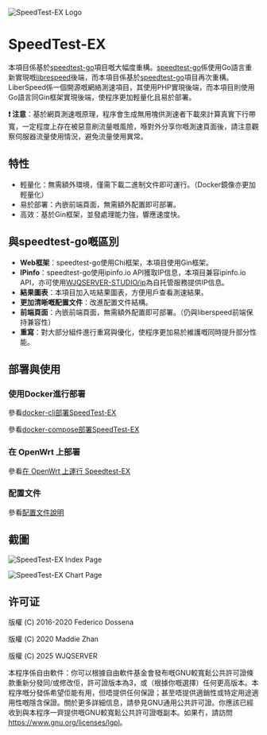 ![SpeedTest-EX Logo](https://raw.githubusercontent.com/WJQSERVER/speedtest-ex/main/web/pages/favicon_inverted.png)

# SpeedTest-EX

本項目係基於[speedtest-go](https://github.com/librespeed/speedtest-go)項目嘅大幅度重構。[speedtest-go](https://github.com/librespeed/speedtest-go)係使用Go語言重新實現嘅[librespeed](https://github.com/librespeed/speedtest)後端，而本項目係基於[speedtest-go](https://github.com/librespeed/speedtest-go)項目再次重構。LiberSpeed係一個開源嘅網絡測速項目，其使用PHP實現後端，而本項目則使用Go語言同Gin框架實現後端，使程序更加輕量化且易於部署。

**❗ 注意**：基於網頁測速嘅原理，程序會生成無用塊供測速者下載來計算真實下行帶寬，一定程度上存在被惡意刷流量嘅風險，喺對外分享你嘅測速頁面後，請注意觀察伺服器流量使用情況，避免流量使用異常。

## 特性
- 輕量化：無需額外環境，僅需下載二進制文件即可運行。（Docker鏡像亦更加輕量化）
- 易於部署：內嵌前端頁面，無需額外配置即可部署。
- 高效：基於Gin框架，並發處理能力強，響應速度快。

## 與speedtest-go嘅區別
- **Web框架**：speedtest-go使用Chi框架，本項目使用Gin框架。
- **IPinfo**：speedtest-go使用ipinfo.io API獲取IP信息，本項目兼容ipinfo.io API，亦可使用[WJQSERVER-STUDIO/ip](https://github.com/WJQSERVER-STUDIO/ip)為自托管服務提供IP信息。
- **結果圖表**：本項目加入咗結果圖表，方便用戶查看測速結果。
- **更加清晰嘅配置文件**：改進配置文件結構。
- **前端頁面**：內嵌前端頁面，無需額外配置即可部署。（仍與liberspeed前端保持兼容性）
- **重寫**：對大部分組件進行重寫與優化，使程序更加易於維護嘅同時提升部分性能。

## 部署與使用

### 使用Docker進行部署

參看[docker-cli部署SpeedTest-EX](https://github.com/WJQSERVER/speedtest-ex/blob/main/docs/docker/docker-cli_zh-cn.md)

參看[docker-compose部署SpeedTest-EX](https://github.com/WJQSERVER/speedtest-ex/blob/main/docs/docker/docker-compose_zh-cn.md)

### 在 OpenWrt 上部署
參看[在 OpenWrt 上運行 Speedtest-EX](https://github.com/WJQSERVER/speedtest-ex/blob/main/docs/openwrt/README_zh-cn.md)

### 配置文件
參看[配置文件說明](https://github.com/WJQSERVER/speedtest-ex/blob/main/docs/config/config_zh-tw.md)

## 截圖
![SpeedTest-EX Index Page](https://webp.wjqserver.com/speedtest-ex/index.png)

![SpeedTest-EX Chart Page](https://webp.wjqserver.com/speedtest-ex/chart.png)

## 许可证
版權 (C) 2016-2020 Federico Dossena  

版權 (C) 2020 Maddie Zhan  

版權 (C) 2025 WJQSERVER  

本程序係自由軟件：你可以根據自由軟件基金會發布嘅GNU較寬鬆公共許可證條款重新分發同/或修改佢，許可證版本為3，或（根據你嘅選擇）任何更高版本。本程序嘅分發係希望佢能有用，但唔提供任何保證；甚至唔提供適銷性或特定用途適用性嘅隱含保證。關於更多詳細信息，請參見GNU通用公共許可證。你應該已經收到與本程序一齊提供嘅GNU較寬鬆公共許可證嘅副本。如果冇，請訪問<https://www.gnu.org/licenses/lgpl>。
